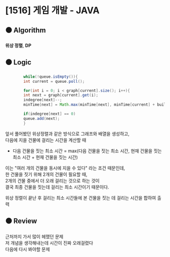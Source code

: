 # [1516] 게임 개발 - JAVA

## :black_circle: Algorithm
**위상 정렬**, **DP**

## :black_circle: Logic

```Java
        while(!queue.isEmpty()){
        int current = queue.poll();

        for(int i = 0; i < graph[current].size(); i++){
        int next = graph[current].get(i);
        indegree[next]--;
        minTime[next] = Math.max(minTime[next], minTime[current] + buildings.get(current).time);

        if(indegree[next] == 0)
        queue.add(next);
        }
```

앞서 풀어봤던 위상정렬과 같은 방식으로 그래프와 배열을 생성하고,  
다음에 지을 건물에 걸리는 시간을 계산할 때  

- 다음 건물을 짓는 최소 시간 = max(다음 건물을 짓는 최소 시간, 현재 건물을 짓는 최소 시간 + 현재 건물을 짓는 시간)
  
이는 "여러 개의 건물을 동시에 지을 수 있다" 라는 조건 때문인데,  
한 건물을 짓기 위해 2개의 건물이 필요할 때,  
2개의 건물 중에서 더 오래 걸리는 것으로 하는 것이  
결국 최종 건물을 짓는데 걸리는 최소 시간이기 때문이다. 

위상 정렬이 끝난 후 걸리는 최소 시간들에 본 건물을 짓는 데 걸리는 시간을 합하여 출력

## :black_circle: Review
근처까지 가서 많이 헤맸던 문제  
저 개념을 생각해내는데 시간이 진짜 오래걸렸다  
다음에 다시 봐야할 문제